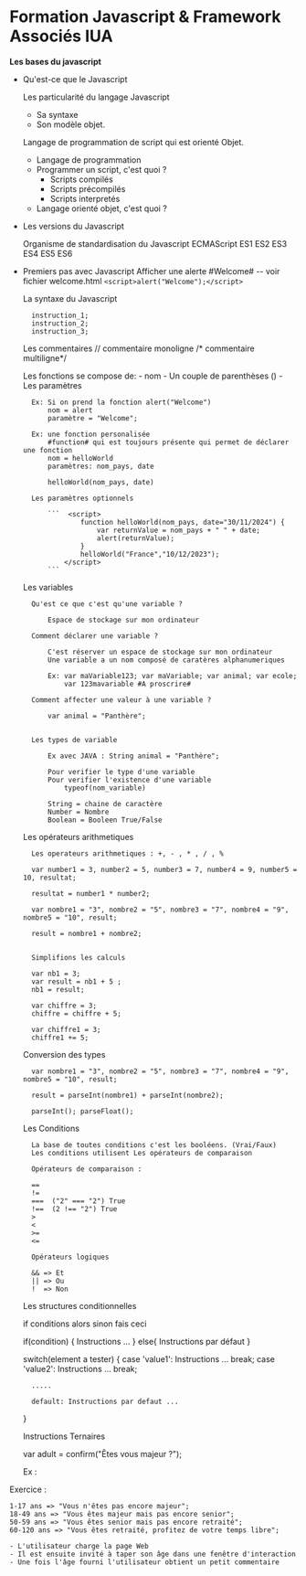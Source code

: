 # Formation Javascript & Framework Associés IUA

**Les bases du javascript**

- Qu'est-ce que le Javascript

    Les particularité du langage Javascript
    - Sa syntaxe
    - Son modèle objet.

    Langage de programmation de script qui est orienté Objet.

    * Langage de programmation
    * Programmer un script, c'est quoi ?
        - Scripts compilés
        - Scripts précompilés
        - Scripts interpretés
    * Langage orienté objet, c'est quoi ?

- Les versions du Javascript

    Organisme de standardisation du Javascript ECMAScript
    ES1
    ES2
    ES3
    ES4
    ES5
    ES6

- Premiers pas avec Javascript
    Afficher une alerte #Welcome# -- voir fichier welcome.html
    ``<script>alert("Welcome");</script>``

    La syntaxe du Javascript

        instruction_1;
        instruction_2;
        instruction_3;
    
    Les commentaires
        // commentaire monoligne
        /* commentaire multiligne*/
    
    Les fonctions se compose de:
        - nom
        - Un couple de parenthèses ()
        - Les paramètres 

        Ex: Si on prend la fonction alert("Welcome")
            nom = alert
            paramètre = "Welcome";
        
        Ex: une fonction personalisée
            #function# qui est toujours présente qui permet de déclarer une fonction
            nom = helloWorld
            paramètres: nom_pays, date

            helloWorld(nom_pays, date)
    
        Les paramètres optionnels

            ```  <script>
                    function helloWorld(nom_pays, date="30/11/2024") {
                        var returnValue = nom_pays + " " + date;
                        alert(returnValue);
                    }            
                    helloWorld("France","10/12/2023");
                </script>
            ```
    Les variables

        Qu'est ce que c'est qu'une variable ?

            Espace de stockage sur mon ordinateur
        
        Comment déclarer une variable ?

            C'est réserver un espace de stockage sur mon ordinateur
            Une variable a un nom composé de caratères alphanumeriques

            Ex: var maVariable123; var maVariable; var animal; var ecole;
                var 123mavariable #A proscrire#
        
        Comment affecter une valeur à une variable ?

            var animal = "Panthère";
        

        Les types de variable

            Ex avec JAVA : String animal = "Panthère";
            
            Pour verifier le type d'une variable 
            Pour verifier l'existence d'une variable
                typeof(nom_variable)

            String = chaine de caractère
            Number = Nombre
            Boolean = Booleen True/False
        

    Les opérateurs arithmetiques

        Les operateurs arithmetiques : +, - , * , / , %

        var number1 = 3, number2 = 5, number3 = 7, number4 = 9, number5 = 10, resultat;
        
        resultat = number1 * number2;

        var nombre1 = "3", nombre2 = "5", nombre3 = "7", nombre4 = "9", nombre5 = "10", result;

        result = nombre1 + nombre2;


        Simplifions les calculs 

        var nb1 = 3;
        var result = nb1 + 5 ;
        nb1 = result;

        var chiffre = 3;
        chiffre = chiffre + 5;

        var chiffre1 = 3;
        chiffre1 += 5;

    
    Conversion des types

        var nombre1 = "3", nombre2 = "5", nombre3 = "7", nombre4 = "9", nombre5 = "10", result;

        result = parseInt(nombre1) + parseInt(nombre2);

        parseInt(); parseFloat();



    Les Conditions

        La base de toutes conditions c'est les booléens. (Vrai/Faux)
        Les conditions utilisent Les opérateurs de comparaison

        Opérateurs de comparaison :

        ==
        != 
        ===  ("2" === "2") True
        !==  (2 !== "2") True
        > 
        <
        >=
        <=

        Opérateurs logiques

        && => Et
        || => Ou
        !  => Non 


    Les structures conditionnelles

    if conditions alors
    sinon fais ceci

    if(condition) 
    {
       Instructions ... 
    }
    else{
        Instructions par défaut
    }

    switch(element a tester)
    {
        case 'value1': Instructions ...
        break;
        case 'value2': Instructions ...
        break;

        .....

        default: Instructions par defaut ...
    }


    Instructions Ternaires

    var adult = confirm("Êtes vous majeur ?");

    Ex : 


Exercice :

    1-17 ans => "Vous n'êtes pas encore majeur";
    18-49 ans => "Vous êtes majeur mais pas encore senior";
    50-59 ans => "Vous êtes senior mais pas encore retraité";
    60-120 ans => "Vous êtes retraité, profitez de votre temps libre";

    - L'utilisateur charge la page Web
    - Il est ensuite invité à taper son âge dans une fenêtre d'interaction
    - Une fois l'âge fourni l'utilisateur obtient un petit commentaire








    

        

    

 







